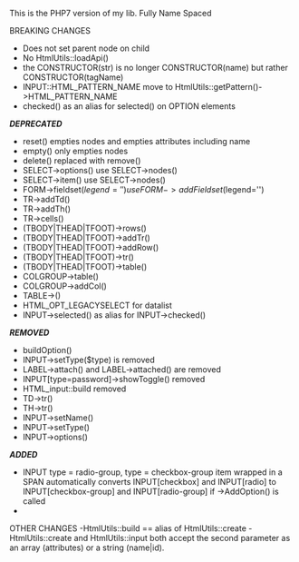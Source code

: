 This is the PHP7 version of my lib.
Fully Name Spaced

BREAKING CHANGES
- Does not set parent node on child
- No HtmlUtils::loadApi()
- the CONSTRUCTOR(str) is no longer CONSTRUCTOR(name) but rather CONSTRUCTOR(tagName) 
- INPUT::HTML_PATTERN_NAME move to HtmlUtils::getPattern()->HTML_PATTERN_NAME
- checked() as an alias for selected() on OPTION elements

***DEPRECATED***
- reset() empties nodes and empties attributes including name
- empty() only empties nodes
- delete() replaced with remove()
- SELECT->options()  use SELECT->nodes()
- SELECT->item()  use SELECT->nodes()
- FORM->fieldset($legend='') use FORM->addFieldset($legend='')
- TR->addTd()
- TR->addTh()
- TR->cells()
- (TBODY|THEAD|TFOOT)->rows()
- (TBODY|THEAD|TFOOT)->addTr()
- (TBODY|THEAD|TFOOT)->addRow()
- (TBODY|THEAD|TFOOT)->tr()
- (TBODY|THEAD|TFOOT)->table()
- COLGROUP->table()
- COLGROUP->addCol()
- TABLE->()
- HTML_OPT_LEGACYSELECT for datalist
- INPUT->selected() as alias for INPUT->checked()


***REMOVED***
- buildOption()
- INPUT->setType($type) is removed
- LABEL->attach() and LABEL->attached() are removed
- INPUT[type=password]->showToggle() removed
- HTML_input::build removed
- TD->tr()
- TH->tr()
- INPUT->setName()
- INPUT->setType()
- INPUT->options()



***ADDED***
- INPUT type = radio-group, type = checkbox-group
    item wrapped in a SPAN
    automatically converts INPUT[checkbox] and INPUT[radio] to INPUT[checkbox-group] and INPUT[radio-group] if ->AddOption() is called
-
OTHER CHANGES
-HtmlUtils::build == alias of HtmlUtils::create
-HtmlUtils::create and HtmlUtils::input
   both accept the second parameter as an array (attributes) or a string (name|id).
